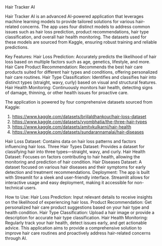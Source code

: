 Hair Tracker AI

Hair Tracker AI is an advanced AI-powered application that leverages machine learning models to provide tailored solutions for various hair-related concerns. The app uses four distinct models to address common issues such as hair loss prediction, product recommendations, hair type classification, and overall hair health monitoring. The datasets used for these models are sourced from Kaggle, ensuring robust training and reliable predictions.

Key Features:
Hair Loss Prediction: Accurately predicts the likelihood of hair loss based on multiple factors such as age, genetics, lifestyle, and more.
Hair Care Product Recommendation: Recommends the best hair care products suited for different hair types and conditions, offering personalized hair care routines.
Hair Type Classification: Identifies and classifies hair into distinct types (straight, wavy, curly) based on visual and structural features.
Hair Health Monitoring: Continuously monitors hair health, detecting signs of damage, thinning, or other health issues for proactive care.

The application is powered by four comprehensive datasets sourced from Kaggle:

1) https://www.kaggle.com/datasets/brijlaldhankour/hair-loss-dataset
2) https://www.kaggle.com/datasets/vyombhatia/the-three-hair-types 
3) https://www.kaggle.com/datasets/amitvkulkarni/hair-health 
4) https://www.kaggle.com/datasets/sundarannamalai/hair-diseases

Hair Loss Dataset: Contains data on hair loss patterns and factors influencing hair loss.
Three Hair Types Dataset: Provides a dataset for classifying hair into three types—straight, wavy, and curly.
Hair Health Dataset: Focuses on factors contributing to hair health, allowing the monitoring and prediction of hair condition.
Hair Diseases Dataset: A dataset focused on various hair diseases and their symptoms for early detection and treatment recommendations.
Deployment:
The app is built with Streamlit for a sleek and user-friendly interface. Streamlit allows for interactive usage and easy deployment, making it accessible for non-technical users.

How to Use:
Hair Loss Prediction: Input relevant details to receive insights on the likelihood of experiencing hair loss.
Product Recommendation: Get personalized hair care product suggestions based on your hair type and health condition.
Hair Type Classification: Upload a hair image or provide a description for accurate hair type classification.
Hair Health Monitoring: Regularly track your hair health, detect issues early, and get actionable advice.
This application aims to provide a comprehensive solution to improve hair care routines and proactively address hair-related concerns through AI.
